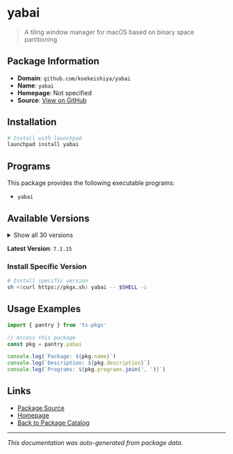 # yabai

> A tiling window manager for macOS based on binary space partitioning

## Package Information

- **Domain**: `github.com/koekeishiya/yabai`
- **Name**: `yabai`
- **Homepage**: Not specified
- **Source**: [View on GitHub](https://github.com/pkgxdev/pantry/tree/main/projects/github.com/koekeishiya/yabai/package.yml)

## Installation

```bash
# Install with launchpad
launchpad install yabai
```

## Programs

This package provides the following executable programs:

- `yabai`

## Available Versions

<details>
<summary>Show all 30 versions</summary>

- `7.1.15`, `7.1.14`, `7.1.13`, `7.1.12`, `7.1.11`
- `7.1.10`, `7.1.9`, `7.1.8`, `7.1.7`, `7.1.6`
- `7.1.5`, `7.1.4`, `7.1.3`, `7.1.2`, `7.1.1`
- `7.1.0`, `7.0.4`, `7.0.3`, `7.0.2`, `7.0.1`
- `7.0.0`, `6.0.15`, `6.0.14`, `6.0.13`, `6.0.12`
- `6.0.11`, `6.0.10`, `6.0.9`, `6.0.8`, `6.0.7`

</details>

**Latest Version**: `7.1.15`

### Install Specific Version

```bash
# Install specific version
sh <(curl https://pkgx.sh) yabai -- $SHELL -i
```

## Usage Examples

```typescript
import { pantry } from 'ts-pkgx'

// Access this package
const pkg = pantry.yabai

console.log(`Package: ${pkg.name}`)
console.log(`Description: ${pkg.description}`)
console.log(`Programs: ${pkg.programs.join(', ')}`)
```

## Links

- [Package Source](https://github.com/pkgxdev/pantry/tree/main/projects/github.com/koekeishiya/yabai/package.yml)
- [Homepage](#)
- [Back to Package Catalog](../../../package-catalog.md)

---

*This documentation was auto-generated from package data.*
